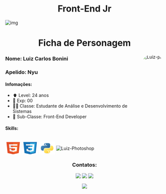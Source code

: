 <div align="center">
  
  # Front-End Jr

</div>

![img](https://cdnb.artstation.com/p/assets/images/images/024/858/699/original/pixel-jeff-divoom.gif?1583771904)
<div align="center">
  
# Ficha de Personagem
  
  <img align="right" alt="Luiz-pic" height="250" style="border-radius:50px;" src="https://i.imgflip.com/5s4u67.gif">
  
</div>
  
### Nome: Luiz Carlos Bonini
### Apelido: Nyu

#### Infomações:

- ⬆️ Level: 24 anos
- 🌟 Exp: 00
- 🧙‍♂️ Classe: Estudante de Análise e Desenvolvimento de Sistemas
- 🎯 Sub-Classe: Front-End Developer

#### Skills:
<div style="display: inline_block"><br>
  <img align="center" alt="Luiz-HTML" height="40" width="50" src="https://raw.githubusercontent.com/devicons/devicon/master/icons/html5/html5-original.svg">
  <img align="center" alt="Luiz-CSS" height="40" width="50" src="https://raw.githubusercontent.com/devicons/devicon/master/icons/css3/css3-original.svg">
  <img align="center" alt="Luiz-Python" height="40" width="50" src="https://raw.githubusercontent.com/devicons/devicon/master/icons/python/python-original.svg">
  <img align="center" alt="Luiz-Photoshop" height="40" width="50" src="https://cdn.jsdelivr.net/gh/devicons/devicon/icons/photoshop/photoshop-plain.svg" />
</div>
  
<div align="center"> 
  
  ### Contatos:
  <a href="https://www.instagram.com/deve.ser.dev/" target="_blank"><img src="https://img.shields.io/badge/-Instagram-%23E4405F?style=for-the-badge&logo=instagram&logoColor=white" target="_blank"></a>
  <a href = "mailto:lc.bonini13@gmail.com"><img src="https://img.shields.io/badge/-Gmail-%23333?style=for-the-badge&logo=gmail&logoColor=white" target="_blank"></a>
  <a href="https://www.linkedin.com/in/dev-luiz-carlos/" target="_blank"><img src="https://img.shields.io/badge/-LinkedIn-%230077B5?style=for-the-badge&logo=linkedin&logoColor=white" target="_blank"></a>
</div>

<div align="center">
  <a href="https://github.com/LuizCBonini">
  <img height="180em" src="https://github-readme-stats.vercel.app/api?username=LuizCBonini&show_icons=true&theme=dracula&include_all_commits=true&count_private=true/">
</div>
